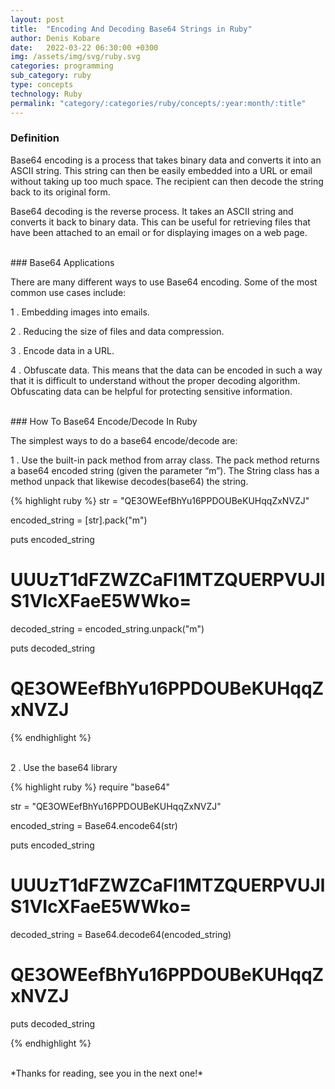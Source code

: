 ```yaml
---
layout: post
title:  "Encoding And Decoding Base64 Strings in Ruby"
author: Denis Kobare
date:   2022-03-22 06:30:00 +0300
img: /assets/img/svg/ruby.svg
categories: programming
sub_category: ruby
type: concepts
technology: Ruby
permalink: "category/:categories/ruby/concepts/:year:month/:title"
---
```


### Definition

Base64 encoding is a process that takes binary data and converts it into an ASCII string. This string can then be easily embedded into a URL or email without taking up too much space. The recipient can then decode the string back to its original form.


Base64 decoding is the reverse process. It takes an ASCII string and converts it back to binary data. This can be useful for retrieving files that have been attached to an email or for displaying images on a web page.

<br>
### Base64 Applications

There are many different ways to use Base64 encoding. Some of the most common use cases include:

1 . Embedding images into emails.

2 . Reducing the size of files and data compression.

3 . Encode data in a URL.

4 . Obfuscate data. This means that the data can be encoded in such a way that it is difficult to understand without the proper decoding algorithm. Obfuscating data can be helpful for protecting sensitive information.

<br>
### How To Base64 Encode/Decode In Ruby

The simplest ways to do a base64 encode/decode are:

1 . Use the built-in pack method from array class. The pack method returns a base64 encoded string (given the parameter “m”). The String class has a method unpack that likewise decodes(base64) the string.

{% highlight ruby %}
str = "QE3OWEefBhYu16PPDOUBeKUHqqZxNVZJ"

encoded_string = [str].pack("m")

puts encoded_string 
# UUUzT1dFZWZCaFl1MTZQUERPVUJlS1VIcXFaeE5WWko=

decoded_string = encoded_string.unpack("m")

puts decoded_string 
# QE3OWEefBhYu16PPDOUBeKUHqqZxNVZJ
{% endhighlight %} 


<br>
2 . Use the base64 library

{% highlight ruby %}
require "base64"

str = "QE3OWEefBhYu16PPDOUBeKUHqqZxNVZJ"

encoded_string = Base64.encode64(str)

puts encoded_string 
# UUUzT1dFZWZCaFl1MTZQUERPVUJlS1VIcXFaeE5WWko=

decoded_string = Base64.decode64(encoded_string)
# QE3OWEefBhYu16PPDOUBeKUHqqZxNVZJ

puts decoded_string 

{% endhighlight %} 


<br>
*Thanks for reading, see you in the next one!*
